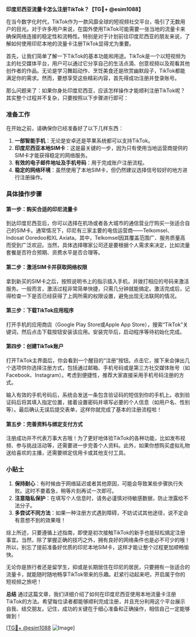 **印度尼西亚流量卡怎么注册TikTok？【TG💪+ @esim1088】**

在当今数字化时代，TikTok作为一款风靡全球的短视频社交平台，吸引了无数用户的目光。对于许多用户来说，在国外使用TikTok可能需要一张当地的流量卡来确保网络连接的稳定性和流畅性。特别是对于计划前往印度尼西亚的朋友来说，了解如何使用印尼本地的流量卡注册TikTok显得尤为重要。

首先，让我们简单了解一下TikTok的基本功能和用途。TikTok是一个以短视频为主的社交媒体平台，用户可以通过它分享自己的生活点滴、创意视频以及观看其他创作者的作品。无论是学习舞蹈动作、烹饪美食还是欣赏幽默段子，TikTok都能满足你的需求。然而，要想享受这些精彩内容，首先得成功注册并登录账号。

那么问题来了：如果你身处印度尼西亚，应该怎样操作才能顺利注册TikTok呢？其实整个过程并不复杂，只要按照以下步骤进行即可：

### 准备工作

在开始之前，请确保你已经准备好了以下几样东西：
1. **一部智能手机**：无论是安卓还是苹果系统都可以支持TikTok。
2. **印度尼西亚本地SIM卡**：这是最关键的一步，因为只有使用当地运营商提供的SIM卡才能获得稳定的网络服务。
3. **有效的电子邮件地址及手机号码**：用于完成账户注册流程。
4. **稳定的网络环境**：虽然使用了本地SIM卡，但仍然建议选择信号较好的地方进行注册操作。

### 具体操作步骤

#### 第一步：购买合适的印尼流量卡
到达印度尼西亚后，你可以选择在机场或者各大城市的通信营业厅购买一张适合自己的SIM卡。通常情况下，印尼有三家主要的电信运营商——Telkomsel、Indosat Ooredoo和XL Axiata。其中，Telkomsel因其覆盖范围广、服务质量高而受到广泛欢迎。当然，具体选择哪家公司还是要根据个人需求来决定，比如流量套餐是否符合预期、资费水平是否合理等。

#### 第二步：激活SIM卡并获取网络权限
拿到新买的SIM卡之后，按照说明书上的指示插入手机，并拨打相应的号码来激活服务。一般而言，激活过程非常简单快捷，只需几分钟就能搞定。激活完成后，记得检查一下是否已经获得了上网所需的权限设置，避免出现无法联网的情况。

#### 第三步：下载TikTok应用程序
打开手机的应用商店（Google Play Store或Apple App Store），搜索“TikTok”关键词，然后点击下载按钮安装该应用。安装完毕后，启动程序等待初始化完成。

#### 第四步：创建TikTok账户
打开TikTok主界面后，你会看到一个醒目的“注册”按钮。点击它，接下来会弹出几个选项供你选择注册方式，包括通过邮箱、手机号码或是第三方社交媒体账号（如Facebook、Instagram）。考虑到便捷性，推荐大家直接采用手机号码注册的方式。

输入有效的手机号码后，系统会发送一条包含验证码的短信到你的手机上。收到验证码后将其填入指定位置，接着设置密码并填写必要的个人信息（如用户名、性别等）。最后确认无误后提交表单，这样你就完成了基本的注册流程啦！

#### 第五步：完善资料与绑定支付方式
注册成功并不代表万事大吉哦！为了更好地体验TikTok的各种功能，比如发布视频、参与挑战活动等，还需要进一步完善个人资料。此外，如果你想购买虚拟礼物送给喜欢的主播，还需要绑定信用卡或其他支付工具。

### 小贴士

1. **保持耐心**：有时候由于网络延迟或者其他原因，可能会导致某些步骤执行失败。这时不要着急，稍等片刻再试一次即可。
2. **注意隐私保护**：在填写个人信息时，请务必谨慎对待敏感数据，防止泄露给不法分子。
3. **多尝试不同方法**：如果一种注册方式遇到障碍，不妨试试其他途径，说不定会有意想不到的效果哦！

综上所述，只要遵循上述指南，即使是初次接触TikTok的新手也能轻松搞定注册事宜。当然，除了掌握正确的技巧之外，拥有良好的网络条件也是必不可少的哦！所以，别忘了提前准备好优质的印尼本地SIM卡，这样才能让整个过程更加顺畅愉快。

无论你是旅行者还是留学生，抑或是长期居住在印尼的居民，只要拥有一张适合的流量卡，就能随时随地畅享TikTok带来的乐趣。赶紧行动起来吧，开启属于你的短视频之旅吧！

**总结**
通过这篇文章，我们详细介绍了如何在印度尼西亚使用本地流量卡注册TikTok的方法。希望每位读者都能够顺利完成注册，并且充分利用这个平台展示自我、结交朋友。记住，成功的关键在于细心准备和正确操作，相信自己一定能够做到！

[[TG💪+ @esim1088](https://t.me/s/esim1088) ![Image](https://i.postimg.cc/4NQfJmqS/Snipaste-2025-05-13-00-14-12.png)]